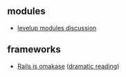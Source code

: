 
## modules

- [levelup modules discussion](https://github.com/Level/levelup/issues/68)

## frameworks

- [Rails is omakase](http://david.heinemeierhansson.com/2012/rails-is-omakase.html) ([dramatic reading](http://gilesbowkett.blogspot.co.nz/2013/01/a-dramatic-reading-of-rails-is-omakase.html))
